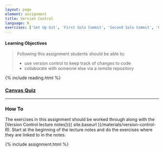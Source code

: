 ```yaml
---
layout: page
element: assignment
title: Version Control
language: R
exercises: ['Set Up Git', 'First Solo Commit', 'Second Solo Commit', 'Commit Multiple Files', 'Pushing Changes', 'Pulling and Pushing']
---
```


#### Learning Objectives

> Following this assignment students should be able to:
>
> - use version control to keep track of changes to code
> - collaborate with someone else via a remote repository

{% include reading.html %}


### [Canvas Quiz](https://canvas.uw.edu/courses/1580517/quizzes)

---
### How To
The exercises in this assignment should be worked through along with the [Version Control lecture notes]({{ site.baseurl }}/materials/version-control-R). Start at the beginning of the lecture notes and do the exercises where they are linked to in the notes.

{% include assignment.html %}
